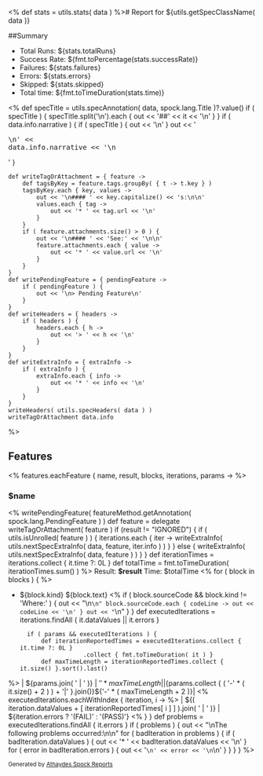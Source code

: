 <%
def stats = utils.stats( data )
%># Report for ${utils.getSpecClassName( data )}

##Summary

* Total Runs: ${stats.totalRuns}
* Success Rate: ${fmt.toPercentage(stats.successRate)}
* Failures: ${stats.failures}
* Errors:   ${stats.errors}
* Skipped:  ${stats.skipped}
* Total time: ${fmt.toTimeDuration(stats.time)}

<%
def specTitle = utils.specAnnotation( data, spock.lang.Title )?.value()
if ( specTitle ) {
specTitle.split('\n').each { out << '##' << it << '\n' }
}
if ( data.info.narrative ) {
if ( specTitle ) { out << '\n' }
out << '<pre>\n' << data.info.narrative << '\n</pre>'
}

    def writeTagOrAttachment = { feature ->
        def tagsByKey = feature.tags.groupBy( { t -> t.key } )
        tagsByKey.each { key, values ->
            out << '\n#### ' << key.capitalize() << 's:\n\n'
            values.each { tag ->
                out << '* ' << tag.url << '\n'
            }
        }
        if ( feature.attachments.size() > 0 ) {
            out << '\n#### ' << 'See:' << '\n\n'
            feature.attachments.each { value ->
                out << '* ' << value.url << '\n'
            } 
        }
    }
    def writePendingFeature = { pendingFeature ->
        if ( pendingFeature ) {
            out << '\n> Pending Feature\n'
        }
    }
    def writeHeaders = { headers ->
        if ( headers ) {
            headers.each { h ->
                out << '> ' << h << '\n'
            }
        }
    }
    def writeExtraInfo = { extraInfo ->
        if ( extraInfo ) {
            extraInfo.each { info ->
                out << '* ' << info << '\n'
            }
        }
    }
    writeHeaders( utils.specHeaders( data ) )
    writeTagOrAttachment data.info
%>

## Features
<%
features.eachFeature { name, result, blocks, iterations, params ->
%>
### $name
<%
writePendingFeature( featureMethod.getAnnotation( spock.lang.PendingFeature ) )
def feature = delegate
writeTagOrAttachment( feature )
if (result != "IGNORED") {
if ( utils.isUnrolled( feature ) ) {
iterations.each { iter ->
writeExtraInfo( utils.nextSpecExtraInfo( data, feature, iter.info ) )
}
} else {
writeExtraInfo( utils.nextSpecExtraInfo( data, feature ) )
}
}
def iterationTimes = iterations.collect { it.time ?: 0L }
def totalTime = fmt.toTimeDuration( iterationTimes.sum() )
%>
Result: **$result**
Time: $totalTime
<%
for ( block in blocks ) {
%>
* ${block.kind} ${block.text}
  <%
  if ( block.sourceCode && block.kind != 'Where:' ) {
  out << "\n```\n"
  block.sourceCode.each { codeLine ->
  out << codeLine << '\n'
  }
  out << "```\n"
  }
  }
  def executedIterations = iterations.findAll { it.dataValues || it.errors }

        if ( params && executedIterations ) {
            def iterationReportedTimes = executedIterations.collect { it.time ?: 0L }
                        .collect { fmt.toTimeDuration( it ) }
            def maxTimeLength = iterationReportedTimes.collect { it.size() }.sort().last()
%>
| ${params.join( ' | ' )} | ${' ' * maxTimeLength} |
|${params.collect { ( '-' * ( it.size() + 2 ) ) + '|' }.join()}${'-' * ( maxTimeLength + 2 )}|
<%
executedIterations.eachWithIndex { iteration, i ->
%> | ${( iteration.dataValues + [ iterationReportedTimes[ i ] ] ).join( ' | ' )} | ${iteration.errors ? '(FAIL)' : '(PASS)'}
<%          }
}
def problems = executedIterations.findAll { it.errors }
if ( problems ) {
out << "\nThe following problems occurred:\n\n"
for ( badIteration in problems ) {
if ( badIteration.dataValues ) {
out << '* ' << badIteration.dataValues << '\n'
}
for ( error in badIteration.errors ) {
out << '```\n' << error << '\n```\n'
}
}
}
}
%>

<small>Generated by <a href="<%out << com.athaydes.spockframework.report.SpockReportExtension.PROJECT_URL%>">Athaydes Spock Reports</a></small>
